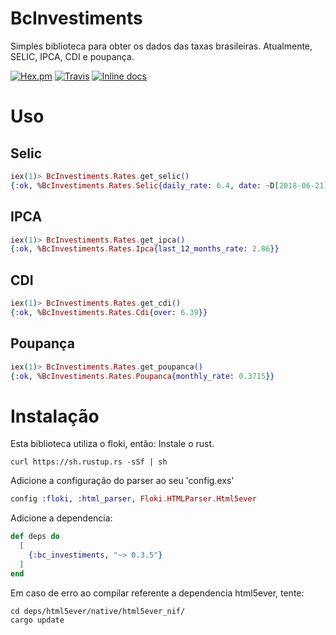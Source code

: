 # BcInvestiments

Simples biblioteca para obter os dados das taxas brasileiras. Atualmente, SELIC, IPCA, CDI e poupança.

[![Hex.pm](https://img.shields.io/hexpm/v/bc_investiments.svg?style=plastic)](https://hex.pm/packages/bc_investiments)
[![Travis](https://img.shields.io/travis/AnderLuiz/bc_investiments.svg?style=plastic)](https://travis-ci.org/AnderLuiz/bc_investiments)
[![Inline docs](http://inch-ci.org/github/anderluiz/bc_investiments.svg)](http://inch-ci.org/github/anderluiz/bc_investiments)

# Uso

## Selic

```elixir
iex(1)> BcInvestiments.Rates.get_selic()
{:ok, %BcInvestiments.Rates.Selic{daily_rate: 6.4, date: ~D[2018-06-21], rate: 6.5}}
```

## IPCA

```elixir
iex(1)> BcInvestiments.Rates.get_ipca()
{:ok, %BcInvestiments.Rates.Ipca{last_12_months_rate: 2.86}}
```

## CDI

```elixir
iex(1)> BcInvestiments.Rates.get_cdi()
{:ok, %BcInvestiments.Rates.Cdi{over: 6.39}}
```

## Poupança

```elixir
iex(1)> BcInvestiments.Rates.get_poupanca()
{:ok, %BcInvestiments.Rates.Poupanca{monthly_rate: 0.3715}}
```


# Instalação

Esta biblioteca utiliza o floki, então:
Instale o rust.

```
curl https://sh.rustup.rs -sSf | sh

```

Adicione a configuração do parser ao seu 'config.exs'
```elixir
config :floki, :html_parser, Floki.HTMLParser.Html5ever
```

Adicione a dependencia:

```elixir
def deps do
  [
    {:bc_investiments, "~> 0.3.5"}
  ]
end
```

Em caso de erro ao compilar referente a dependencia html5ever, tente:

```
cd deps/html5ever/native/html5ever_nif/
cargo update
```
